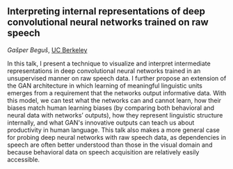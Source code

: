 <!-- # Representation of speech, articulatory dynamics, prosody and language in layers. What do the models know? -->

## Interpreting internal representations of deep convolutional neural networks trained on raw speech

*Gašper Beguš*, [UC Berkeley](https://www.berkeley.edu/)

In this talk, I present a technique to visualize and interpret intermediate representations in deep convolutional neural networks trained in an unsupervised manner on raw speech data. I further propose an extension of the GAN architecture in which learning of meaningful linguistic units emerges from a requirement that the networks output informative data. With this model, we can test what the networks can and cannot learn, how their biases match human learning biases (by comparing both behavioral and neural data with networks’ outputs), how they represent linguistic structure internally, and what GAN's innovative outputs can teach us about productivity in human language. This talk also makes a more general case for probing deep neural networks with raw speech data, as dependencies in speech are often better understood than those in the visual domain and because behavioral data on speech acquisition are relatively easily accessible.